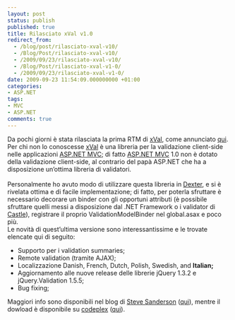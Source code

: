 ```yaml
---
layout: post
status: publish
published: true
title: Rilasciato xVal v1.0
redirect_from: 
  - /blog/post/rilasciato-xval-v10/
  - /Blog/Post/rilasciato-xval-v10/
  - /2009/09/23/rilasciato-xval-v10/
  - /Blog/Post/rilasciato-xval-v1-0/
  - /2009/09/23/rilasciato-xval-v1-0/
date: 2009-09-23 11:54:09.000000000 +01:00
categories:
- ASP.NET
tags:
- MVC
- ASP.NET
comments: true
---
```

<p>Da pochi giorni è stata rilasciata la prima RTM di <a title="xVal" href="http://xval.codeplex.com/" rel="nofollow" target="_blank">xVal</a>, come annunciato <a title="xval v1.0 now available" href="http://blog.codeville.net/2009/09/17/xval-v10-now-available/" rel="nofollow" target="_blank">qui</a>.    <br />Per chi non lo conoscesse <a title="xVal" href="http://xval.codeplex.com/" rel="nofollow" target="_blank">xVal</a> è una libreria per la validazione client-side nelle applicazioni <a title="ASP.NET MVC" href="http://www.asp.net/mvc" rel="nofollow" target="_blank">ASP.NET MVC</a>; di fatto <a title="ASP.NET MVC" href="http://www.asp.net/mvc" rel="nofollow" target="_blank">ASP.NET MVC</a> 1.0 non è dotato della validazione client-side, al contrario del papà ASP.NET che ha a disposizione un’ottima libreria di validatori.    <br />    <br />Personalmente ho avuto modo di utilizzare questa libreria in <a title="Dexter Blog Engine" href="http://imperugo.tostring.it/Categories/Archive/Dexter" target="_blank">Dexter</a>, e si è rivelata ottima e di facile implementazione; di fatto, per poterla sfruttare è necessario decorare un binder con gli opportuni attributi (è possibile sfruttare quelli messi a disposizione dal .NET Framework o i validator di <a href="http://www.castleproject.org/">Castle</a>), registrare il proprio ValidationModelBinder nel global.asax e poco più.    <br />Le novità di quest’ultima versione sono interessantissime e le trovate elencate qui di seguito:</p>  <ul>   <li>Supporto per i validation summaries;</li>    <li>Remote validation (tramite AJAX);</li>    <li>Localizzazione Danish, French, Dutch, Polish, Swedish, and <b>Italian;</b></li>    <li>Aggiornamento alle nuove release delle librerie jQuery 1.3.2 e jQuery.Validation 1.5.5;</li>    <li>Bug fixing;</li> </ul>  <p>Maggiori info sono disponibili nel blog di <a title="Steve Sanderson&#39;s Blog" href="http://blog.codeville.net/" rel="nofollow" target="_blank">Steve Sanderson</a> (<a title="xval v1.0 now available" href="http://blog.codeville.net/2009/09/17/xval-v10-now-available/" rel="nofollow" target="_blank">qui</a>), mentre il dowload è disponibile su <a href="http://www.codeplex.com">codeplex</a> (<a href="http://xval.codeplex.com/Release/ProjectReleases.aspx?ReleaseId=33155">qui</a>).</p>
